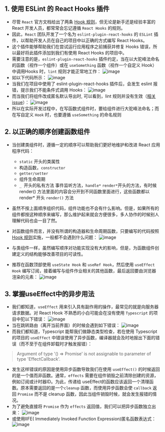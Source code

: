 ## 1. 使用 ESLint 的 React Hooks 插件
- 尽管 `React` 官方文档给出了两条 [Hook 规则](https://zh-hans.reactjs.org/docs/hooks-rules.html)，但无论是新手还是经验丰富的 React 开发人员，都常常会忘记遵循 `React Hooks` 的规则。
- 因此，`React` 团队开发了一个名为 `eslint-plugin-react-hooks` 的 `ESLint` 插件，以帮助开发人员在自己的项目中以正确的方式编写 React Hooks。
- 这个插件能够帮助我们在尝试运行应用程序之前捕获并修复 Hooks 错误，所以最好将此插件添加到我们有使用 React Hooks 的项目中。
- 需要注意的是，`eslint-plugin-react-hooks` 插件约定，当在以大驼峰法命名的函数（视作一个组件）或在 `useSomething` 函数（视作一个自定义 Hook）中调用Hooks 时，`lint` 规则才能正常地工作：
![image](https://p3-juejin.byteimg.com/tos-cn-i-k3u1fbpfcp/c6bbb98a27484e2096449d0fba512a42~tplv-k3u1fbpfcp-zoom-in-crop-mark:4536:0:0:0.image?)
- 如以下代码所示： 
![image](https://p1-juejin.byteimg.com/tos-cn-i-k3u1fbpfcp/af4891821307498ea8414687449fc69f~tplv-k3u1fbpfcp-zoom-in-crop-mark:4536:0:0:0.image?)
- 当我们在项目中使用了 eslint-plugin-react-hooks 插件后，会发生 eslint 报错，提示我们不能条件式调用 Hooks：
![image](https://p9-juejin.byteimg.com/tos-cn-i-k3u1fbpfcp/50f020dabddc461a81f23df07fd753d5~tplv-k3u1fbpfcp-zoom-in-crop-mark:4536:0:0:0.image?)
- 而当我们将组件改成匿名默认导出时, 可以看到，lint 规则并没有生效（[相关issue](https://github.com/facebook/react/issues/19155)）：
![image](https://p1-juejin.byteimg.com/tos-cn-i-k3u1fbpfcp/454788e9f6b14dc0bd0975fd96e4f32d~tplv-k3u1fbpfcp-zoom-in-crop-mark:4536:0:0:0.image?)
- 所以在实际开发过程中，在写函数式组件时，要给组件进行大驼峰法命名；而在写自定义 `Hook` 时，也要遵循 `useSomething` 的命名规则

## 2. 以正确的顺序创建函数组件
- 当创建类组件时，遵循一定的顺序可以帮助我们更好地维护和改进 React 应用程序代码：
  - `static` 开头的类属性
  - 构造函数，`constructor`
  - `getter/setter`
  - 组件生命周期
  - `_ `开头的私有方法
  事件监听方法，`handle*`
  `render*`开头的方法，有时候 render() 方法里面的内容会分开到不同函数里面进行，这些函数都以 render* 开头
  `render()` 方法


- 虽然不按上面顺序组织代码，组件功能也不会有什么影响。但是，如果所有的组件都按这种顺序来编写，那么维护起来就会方便很多，多人协作的时候别人理解代码也会一目了然。
- 对函数组件而言，并没有所谓的构造器和生命周期函数，只要编写的代码按照 [Hook 规则](https://zh-hans.reactjs.org/docs/hooks-rules.html)实施，一般都不会遇到什么问题：
![image](https://p9-juejin.byteimg.com/tos-cn-i-k3u1fbpfcp/170227c789dc4c67951456ccb0aed182~tplv-k3u1fbpfcp-zoom-in-crop-mark:4536:0:0:0.image?)
- 与类组件一样，虽然编写顺序对功能实现没有大的影响，但是，为函数组件创建定义的结构能够改善项目的可读性。
- 推荐在函数顶部使用 `useState Hook` 和 `useRef Hook`，然后使用 `useEffect Hook` 编写订阅，接着编写与组件作业相关的其他函数，最后返回要由浏览器渲染的元素：
![image](https://p9-juejin.byteimg.com/tos-cn-i-k3u1fbpfcp/b9498fd18fc74e1d9cc7c97c4d931ca3~tplv-k3u1fbpfcp-zoom-in-crop-mark:4536:0:0:0.image?)


## 3.  掌握useEffect中的异步用法
- 我们都知道，`useEffect` 用来引入具有副作用的操作，最常见的就是向服务器请求数据。对 React Hook 不熟悉的小白可能会在没有使用 `Typescript` 的项目中犯以下错误：
![image](https://p1-juejin.byteimg.com/tos-cn-i-k3u1fbpfcp/b2e5270745dd4fc68c23a9c1998168e2~tplv-k3u1fbpfcp-zoom-in-crop-mark:4536:0:0:0.image?)
- 当在跳转路由（离开当前界面）的时候会遇到如下错误：
![image](https://p6-juejin.byteimg.com/tos-cn-i-k3u1fbpfcp/39225b82537c4a319870bbeac910b4de~tplv-k3u1fbpfcp-zoom-in-crop-mark:4536:0:0:0.image?)
- 而我们都知道，Typescript 能帮我们做静态类型检查，若在使用 Typescript 的项目的 `useEffect` 中错误使用了异步函数，编译器就会及时地报出下面的错误（而不至于在组件卸载时才触发报错）：
> Argument of type '() => Promise' is not assignable to parameter of type 'EffectCallback'.
- 发生这样错误的原因是使用异步函数导致我们在使用 `useEffect()` 的时候返回的是一个值而非函数。通常，`effects` 需要在组件销毁之前清除创建的资源，例如订阅或计时器ID。为此，传递给 useEffect的函数应该返回一个清理函数。原本需要返回的是一个`cleanup` 函数，而使用异步函数会使 `callback` 返回 `Promise` 而不是 cleanup 函数，因此当组件销毁时候，就会发生报错的情况。
- 为了避免直接将 `Promise` 作为 `effects` 返回值，我们可以把异步函数独立出来：
![image](https://p9-juejin.byteimg.com/tos-cn-i-k3u1fbpfcp/46ec8ded987245bebfc94baed2202d47~tplv-k3u1fbpfcp-zoom-in-crop-mark:4536:0:0:0.image?)
- 或使用IIFE( Immediately Invoked Function Expression)匿名函数表达式：
![image](https://p6-juejin.byteimg.com/tos-cn-i-k3u1fbpfcp/10385e7f4b254d918d014f1de5703e93~tplv-k3u1fbpfcp-zoom-in-crop-mark:4536:0:0:0.image?)